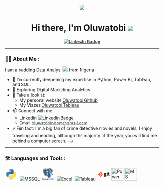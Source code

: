 <div id="header" align="center">
  <img src="https://media.giphy.com/media/dWesBcTLavkZuG35MI/giphy.gif" width="500"/>
</div>


<h1 align="center">
   Hi there, I'm Oluwatobi
  <img src="https://media.giphy.com/media/hvRJCLFzcasrR4ia7z/giphy.gif" width="30px"/>
</h1>


<div id="badges" align="center">
  <a href="https://www.linkedin.com/in/oluwatobi-n-a8145a79/">
    <img src="https://img.shields.io/badge/LinkedIn-blue?style=for-the-badge&logo=linkedin&logoColor=white" alt="LinkedIn Badge"/>
  </a>
</div>


---

### :woman_technologist: About Me :
I am a budding Data Analyst <img src="https://media.giphy.com/media/WUlplcMpOCEmTGBtBW/giphy.gif" width="30"> from Nigeria

- 🔭 I’m currently deepening my expertise in Python, Power BI, Tableau, and SQL.
- 🌱 Exploring Digital Marketing Analytics
- 🧐 Take a look at:
  - My personal website [Oluwatobi Github](https://oluwatobindom.github.io/)
  - My Vizzes [Oluwatobi Tableau](https://public.tableau.com/app/profile/oluwatobi.ndom)
- 📫 Connect with me: 
  - Linkedin [![Linkedin Badge](https://img.shields.io/badge/-oluwatobi-blue?style=flat&logo=Linkedin&logoColor=white)](https://www.linkedin.com/in/oluwatobi-n-a8145a79/)
  - Email oluwatobindom@gmail.com
- ⚡ Fun fact:  I'm a big fan of crime detective movies and novels, I enjoy traveling and reading, although the majority of the year, you will find me behind a computer screen.
-->


---

### :hammer_and_wrench: Languages and Tools :
<div>
  <img src="https://raw.githubusercontent.com/devicons/devicon/1119b9f84c0290e0f0b38982099a2bd027a48bf1/icons/python/python-original.svg" title="Python" alt="Python" width="40" height="40"/>&nbsp;
  <img src="https://www.svgrepo.com/show/303229/microsoft-sql-server-logo.svg" title="MSSQL"  alt="MSSQL" width="40" height="40"/>&nbsp;
<img src="https://raw.githubusercontent.com/devicons/devicon/master/icons/postgresql/postgresql-original-wordmark.svg" title="PostgreSQL"  alt="PostgreSQL" width="40" height="40"/>&nbsp;
  <img src="https://www.svgrepo.com/show/373589/excel.svg" title="Excel" alt="Excel" width="40" height="40"/>&nbsp;
  <img src="https://www.svgrepo.com/show/354428/tableau-icon.svg" title="Tableau" alt="Tableau" width="40" height="40"/>&nbsp;
  <img src="https://github.com/devicons/devicon/blob/master/icons/git/git-original-wordmark.svg" title="Git" **alt="Git" width="40" height="40"/>
<img src="https://raw.githubusercontent.com/microsoft/PowerBI-Icons/b76704a375ae550a08e627ab148945e6eee3d0d6/SVG/Desktop.svg" title="Power Bi" **alt="Power Bi" width="40" height="40"/>
<img src="https://www.svgrepo.com/show/303269/microsoft-office-2013-logo.svg" title="MS Office" **alt="MS Office" width="40" height="40"/>
</div>






<!--
**Tobitoke/Tobitoke** is a ✨ _special_ ✨ repository because its `README.md` (this file) appears on your GitHub profile.
